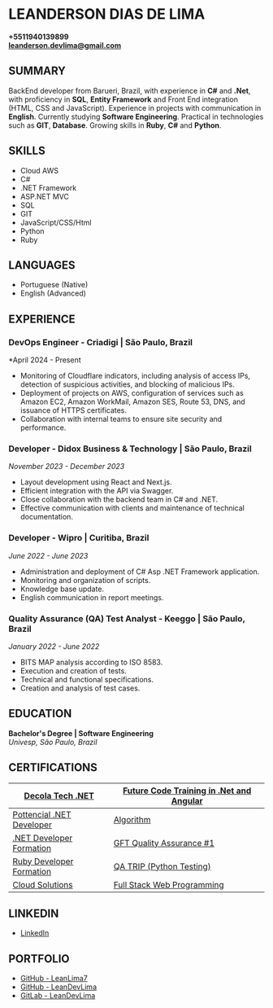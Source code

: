 # LEANDERSON DIAS DE LIMA
**+5511940139899**  
**leanderson.devlima@gmail.com**

## SUMMARY
BackEnd developer from Barueri, Brazil, with experience in **C#** and **.Net**, with proficiency in **SQL**, **Entity Framework** and Front End integration (HTML, CSS and JavaScript). Experience in projects with communication in **English**. Currently studying **Software Engineering**. Practical in technologies such as **GIT**, **Database**. Growing skills in **Ruby**, **C#** and **Python**.

## SKILLS
- Cloud AWS
- C#
- .NET Framework
- ASP.NET MVC
- SQL
- GIT
- JavaScript/CSS/Html
- Python
- Ruby

## LANGUAGES
- Portuguese (Native)
- English (Advanced)

## EXPERIENCE

### DevOps Engineer - Criadigi | São Paulo, Brazil
*April 2024 - Present
- Monitoring of Cloudflare indicators, including analysis of access IPs, detection of suspicious activities, and blocking of malicious IPs.
- Deployment of projects on AWS, configuration of services such as Amazon EC2, Amazon WorkMail, Amazon SES, Route 53, DNS, and issuance of HTTPS certificates.
- Collaboration with internal teams to ensure site security and performance.

### Developer - Didox Business & Technology | São Paulo, Brazil
*November 2023 - December 2023*
- Layout development using React and Next.js.
- Efficient integration with the API via Swagger.
- Close collaboration with the backend team in C# and .NET.
- Effective communication with clients and maintenance of technical documentation.

### Developer - Wipro | Curitiba, Brazil
*June 2022 - June 2023*
- Administration and deployment of C# Asp .NET Framework application.
- Monitoring and organization of scripts.
- Knowledge base update.
- English communication in report meetings.

### Quality Assurance (QA) Test Analyst - Keeggo | São Paulo, Brazil
*January 2022 - June 2022*
- BITS MAP analysis according to ISO 8583.
- Execution and creation of tests.
- Technical and functional specifications.
- Creation and analysis of test cases.

## EDUCATION
**Bachelor's Degree | Software Engineering**  
*Univesp, São Paulo, Brazil*

## CERTIFICATIONS

| [Decola Tech .NET](https://www.dio.me/certificate/54090C77/share) | [Future Code Training in .Net and Angular](https://drive.google.com/file/d/1_Pz-Vl8MzRW7ZwAzUadwFfLMtposApf0/view) |
|-----------------------------------|---------------------------------------------------|
| [Pottencial .NET Developer](https://www.dio.me/certificate/2A13B283/share) | [Algorithm](https://www.cursoemvideo.com/validacao-de-certificado/?codigo=4587B-6297-8) |
| [.NET Developer Formation](https://www.dio.me/certificate/410C3197/share) | [GFT Quality Assurance #1](https://www.dio.me/certificate/E6C3C215/share) |
| [Ruby Developer Formation](https://www.dio.me/certificate/752C8C55/share) | [QA TRIP (Python Testing)](https://github.com/LeanDevLima/CertificadoQA_IJJ/blob/main/CertificadoQA.pdf) |
| [Cloud Solutions](https://drive.google.com/file/d/1lJL6jZe2gvy-0PpE9GpYZ5Q1bGpdAh-a/view)  | [Full Stack Web Programming](https://edu.campinhodigital.org/pluginfile.php/1/tool_certificate/issues/1707529983/7551229725LD.pdf) | |


## LINKEDIN
- [LinkedIn](https://www.linkedin.com/in/leanderson-dias-de-lima/)

## PORTFOLIO
- [GitHub - LeanLima7](https://github.com/LeanLima7)
- [GitHub - LeanDevLima](https://github.com/LeanDevLima)
- [GitLab - LeanDevLima](https://gitlab.com/LeanDevLima)
